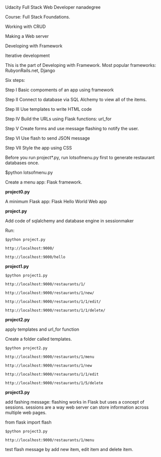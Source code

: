 Udacity Full Stack Web Developer nanadegree

Course: Full Stack Foundations.

Working with CRUD

Making a Web server

Developing with Framework

Iterative development


This is the part of Developing with Framework. Most popular frameworks: RubyonRails.net, Django

Six steps:

Step I Basic compoments of an app using framework

Step II Connect to database via SQL Alchemy to view all of the items.

Step III Use templates to write HTML code

Step IV Build the URLs using Flask functions: url_for

Step V Create forms and use message flashing to notify the user.

Step VI Use flash to send JSON message

Step VII Style the app using CSS

Before you run project*.py,
run lotsofmenu.py first to generate restaurant databases once.

$python lotsofmenu.py

Create a menu app: Flask framework.

**project0.py**

A minimum Flask app: Flask Hello World Web app

**project.py**

Add code of sqlalchemy and database engine in sessionmaker

Run:

```
$python project.py

http://localhost:9000/

http://localhost:9000/hello

```

**project1.py**

```
$python project1.py

http://localhost:9000/restaurants/1/

http://localhost:9000/restaurants/1/new/

http://localhost:9000/restaurants/1/1/edit/

http://localhost:9000/restaurants/1/1/delete/

```

**project2.py**

apply templates and url_for function

Create a folder called templates.

```
$python project2.py

http://localhost:9000/restaurants/1/menu

http://localhost:9000/restaurants/1/new

http://localhost:9000/restaurants/1/1/edit

http://localhost:9000/restaurants/1/5/delete

```

**project3.py**

add fashing message: flashing works in Flask but uses a concept of sessions.
sessions are a way web server can store information across multiple web pages.

from flask import flash

```
$python project3.py

http://localhost:9000/restaurants/1/menu

```
test flash message by add new item, edit item and delete item.
